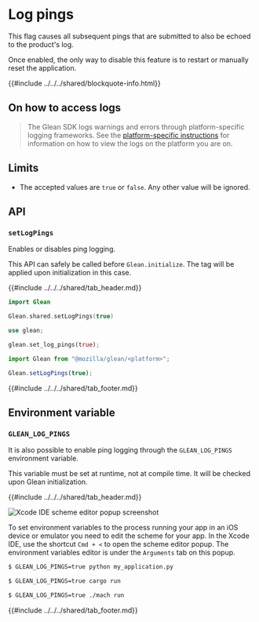 # Log pings

This flag causes all subsequent pings that are submitted to also be echoed to the product's log.

Once enabled, the only way to disable this feature is to restart or manually reset the application.

{{#include ../../../shared/blockquote-info.html}}

## On how to access logs

> The Glean SDK logs warnings and errors through platform-specific logging frameworks.
> See the [platform-specific instructions](./index.md#platform-specific-information) for information
> on how to view the logs on the platform you are on.

## Limits

- The accepted values are `true` or `false`. Any other value will be ignored.

## API

### `setLogPings`

Enables or disables ping logging.

This API can safely be called before `Glean.initialize`.
The tag will be applied upon initialization in this case.

{{#include ../../../shared/tab_header.md}}
<div data-lang="Kotlin" class="tab"></div>
<div data-lang="Java" class="tab"></div>
<div data-lang="Swift" class="tab">

```Swift
import Glean

Glean.shared.setLogPings(true)
```
</div>
<div data-lang="Python" class="tab"></div>
<div data-lang="Rust" class="tab">

```Rust
use glean;

glean.set_log_pings(true);
```
</div>
<div data-lang="Javascript" class="tab">

```js
import Glean from "@mozilla/glean/<platform>";

Glean.setLogPings(true);
```
</div>
<div data-lang="Firefox Desktop" class="tab"></div>
{{#include ../../../shared/tab_footer.md}}

## Environment variable

### `GLEAN_LOG_PINGS`

It is also possible to enable ping logging through
the `GLEAN_LOG_PINGS` environment variable.

This variable must be set at runtime, not at compile time.
It will be checked upon Glean initialization.

{{#include ../../../shared/tab_header.md}}
<div data-lang="Kotlin" class="tab"
  data-info="Although it is technically possible to use this environment variable in Android, the Glean team is not aware of a proper way to set environment variables in Android devices or emulators. When in this environment, enable debugging features through the <a href='../../user/debugging/android.html'>GleanDebugActivity</a>"></div>
<div data-lang="Java" class="tab"
  data-info="Although it is technically possible to use this environment variable in Android, the Glean team is not aware of a proper way to set environment variables in Android devices or emulators. When in this environment, enable debugging features through the <a href='../../user/debugging/android.html'>GleanDebugActivity</a>"></div>
<div data-lang="Swift" class="tab">

  ![Xcode IDE scheme editor popup screenshot](./screenshots/log_pings_screenshot_swift.png "GLEAN_LOG_PINGS")

   To set environment variables to the process running your app in an iOS device or emulator you need to edit the scheme for your app. In the Xcode IDE, use the shortcut `Cmd + <` to open the scheme editor popup. The environment variables editor is under the `Arguments` tab on this popup.
</div>
<div data-lang="Python" class="tab">

```bash
$ GLEAN_LOG_PINGS=true python my_application.py
```
</div>
<div data-lang="Rust" class="tab">

```bash
$ GLEAN_LOG_PINGS=true cargo run
```
</div>
<div data-lang="Javascript" class="tab" data-info="It is not possible to access environment variables from the currently supported Javascript platforms: Qt and browsers."></div>
<div data-lang="Firefox Desktop" class="tab">

```bash
$ GLEAN_LOG_PINGS=true ./mach run
```
</div>
{{#include ../../../shared/tab_footer.md}}
